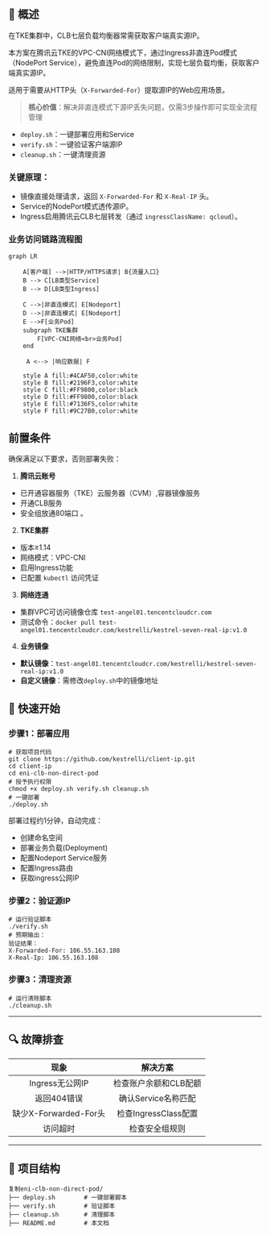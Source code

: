 

## 📌 概述

在TKE集群中，CLB七层负载均衡器常需获取客户端真实源IP。

本方案在腾讯云TKE的VPC-CNI网络模式下，通过Ingress非直连Pod模式（NodePort Service），避免直连Pod的网络限制，实现七层负载均衡，获取客户端真实源IP。

适用于需要从HTTP头（`X-Forwarded-For`）提取源IP的Web应用场景。
>​**核心价值**​：解决非直连模式下源IP丢失问题，仅需3步操作即可实现全流程管理
- `deploy.sh`：一键部署应用和Service
- `verify.sh`：一键验证客户端源IP
- `cleanup.sh`：一键清理资源

### 关键原理：
- 镜像直接处理请求，返回 `X-Forwarded-For` 和 `X-Real-IP` 头。
- Service的NodePort模式透传源IP。
- Ingress启用腾讯云CLB七层转发（通过 `ingressClassName: qcloud`）。

### 业务访问链路流程图

```mermaid
graph LR
    
    A[客户端] -->|HTTP/HTTPS请求| B{流量入口}
    B --> C[LB类型Service]
    B --> D[LB类型Ingress]
    
    C -->|非直连模式| E[Nodeport]
    D -->|非直连模式| E[Nodeport]
    E -->F[业务Pod]
    subgraph TKE集群
        F[VPC-CNI网络<br>业务Pod]
    end
    
     A <--> |响应数据| F
    
    style A fill:#4CAF50,color:white
    style B fill:#2196F3,color:white
    style C fill:#FF9800,color:black
    style D fill:#FF9800,color:black
    style E fill:#7136F5,color:white
    style F fill:#9C27B0,color:white
```

## 前置条件
确保满足以下要求，否则部署失败：
1. **腾讯云账号**
- 已开通容器服务（TKE）云服务器（CVM）,容器镜像服务
- 开通CLB服务
- 安全组放通80端口 。

2. **TKE集群**
- 版本≥1.14
- 网络模式：VPC-CNI
- 启用Ingress功能
- 已配置 `kubectl` 访问凭证

3. **网络连通**
- 集群VPC可访问镜像仓库 `test-angel01.tencentcloudcr.com`
- 测试命令：`docker pull test-angel01.tencentcloudcr.com/kestrelli/kestrel-seven-real-ip:v1.0`

4. **业务镜像**
- ​**默认镜像**​：`test-angel01.tencentcloudcr.com/kestrelli/kestrel-seven-real-ip:v1.0 `
- ​**自定义镜像**​：需修改`deploy.sh`中的镜像地址

## 🚀 快速开始
### 步骤1：部署应用

```
# 获取项目代码
git clone https://github.com/kestrelli/client-ip.git 
cd client-ip
cd eni-clb-non-direct-pod
# 授予执行权限
chmod +x deploy.sh verify.sh cleanup.sh 
# 一键部署
./deploy.sh  
```
部署过程约1分钟，自动完成：
- 创建命名空间
- 部署业务负载(Deployment)
- 配置Nodeport Service服务
- 配置Ingress路由 
- 获取ingress公网IP

### 步骤2：验证源IP

```
# 运行验证脚本
./verify.sh
# 预期输出：
验证结果：
X-Forwarded-For: 106.55.163.108  
X-Real-Ip: 106.55.163.108  
```

### 步骤3：清理资源

```
# 运行清除脚本
./cleanup.sh
```

----

## 🔍 故障排查


|现象|解决方案|
|:-:|:-:|
|Ingress无公网IP|检查账户余额和CLB配额|
|返回404错误|确认Service名称匹配|
|缺少X-Forwarded-For头|检查IngressClass配置|
|访问超时|检查安全组规则|


----
## 📂 项目结构

```
复制eni-clb-non-direct-pod/  
├── deploy.sh        # 一键部署脚本  
├── verify.sh        # 验证脚本  
├── cleanup.sh       # 清理脚本  
├── README.md        # 本文档  
